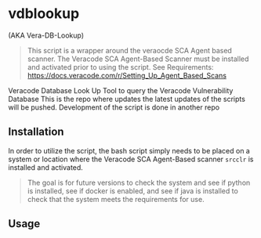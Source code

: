 # vdblookup

(AKA Vera-DB-Lookup)

> This script is a wrapper around the veraocde SCA Agent based scanner. The Veracode SCA Agent-Based Scanner must be installed and activated prior to using the script.
> See Requirements: https://docs.veracode.com/r/Setting_Up_Agent_Based_Scans


Veracode Database Look Up Tool to query the Veracode Vulnerability Database
This is the repo where updates the latest updates of the scripts will be pushed.
Development of the script is done in another repo

## Installation ##

In order to utilize the script, the bash script simply needs to be placed on a system or location where the Veracode SCA Agent-Based scanner `srcclr` is installed and activated.

> The goal is for future versions to check the system and see if python is installed, see if docker is enabled, and see if java is installed to check that the system meets the requirements for use.

## Usage ##
